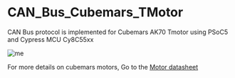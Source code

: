 # CAN_Bus_Cubemars_TMotor
CAN Bus protocol is implemented for Cubemars AK70 Tmotor using PSoC5 and Cypress MCU Cy8C55xx 


![me](cubemars2.gif)

For more details on cubemars motors, Go to the [Motor datasheet](https://github.com/Vijayreddy-robotics/CAN_Bus_Cubemars_TMotor/blob/main/cubemars_datasheet.pdf)
